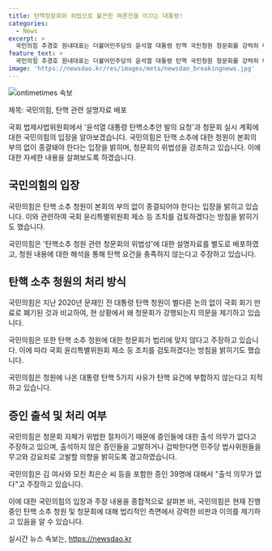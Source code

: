 ```yaml
---
title: 탄핵청문회와 위법으로 불끈한 여론전을 이끄는 대통령!
categories:
  - News
excerpt: >
  국민의힘 추경호 원내대표는 더불어민주당의 윤석열 대통령 탄핵 국민청원 청문회를 강력히 비판했다. 이에 대해 국민의힘은 청원 내용과 절차가 법리에 맞지 않으며, 민주당의 탄핵 청문회를 강행하는 것을 비판했다. 또한 청원 내용의 일부는 법적 요건을 충족시키지 않는다고 주장했다. 국민의힘은 이에 대한 설명자료를 배포하고, 관련된 조치를 검토 중이라고 밝혔으며, 청문회가 법에 어긋난 절차라며 증인에 출석을 요구하지 않겠다고 선을 그었다.
feature_text: >
  국민의힘 추경호 원내대표는 더불어민주당의 윤석열 대통령 탄핵 국민청원 청문회를 강력히 비판했다. 이에 대해 국민의힘은 청원 내용과 절차가 법리에 맞지 않으며, 민주당의 탄핵 청문회를 강행하는 것을 비판했다. 또한 청원 내용의 일부는 법적 요건을 충족시키지 않는다고 주장했다. 국민의힘은 이에 대한 설명자료를 배포하고, 관련된 조치를 검토 중이라고 밝혔으며, 청문회가 법에 어긋난 절차라며 증인에 출석을 요구하지 않겠다고 선을 그었다.
image: 'https://newsdao.kr/res/images/meta/newsdao_breakingnews.jpg'
---
```


<p><img src="https://newsdao.kr/res/images/meta/newsdao_breakingnews.jpg" alt="ontimetimes 속보" /></p>

<p>제목: 국민의힘, 탄핵 관련 설명자료 배포</p>

<p>국회 법제사법위원회에서 '윤석열 대통령 탄핵소추안 발의 요청'과 청문회 실시 계획에 대한 국민의힘의 입장을 알아보겠습니다. 국민의힘은 탄핵 소추에 대한 청원이 본회의 부의 없이 종결돼야 한다는 입장을 밝히며, 청문회의 위법성을 강조하고 있습니다. 이에 대한 자세한 내용을 살펴보도록 하겠습니다. </p>

<h2 data-ke-size="size26">국민의힘의 입장</h2>

<p>국민의힘은 탄핵 소추 청원이 본회의 부의 없이 종결되어야 한다는 입장을 밝히고 있습니다. 이와 관련하여 국회 윤리특별위원회 제소 등 조치를 검토하겠다는 방침을 밝히기도 했습니다.</p>

<p data-ke-size="size16">국민의힘은 '탄핵소추 청원 관련 청문회의 위법성'에 대한 설명자료를 별도로 배포하였고, 청원 내용에 대한 해석을 통해 탄핵 요건을 충족하지 않는다고 주장하고 있습니다.</p>

<h2 data-ke-size="size26">탄핵 소추 청원의 처리 방식</h2>

<p>국민의힘은 지난 2020년 문재인 전 대통령 탄핵 청원이 별다른 논의 없이 국회 회기 만료로 폐기된 것과 비교하여, 현 상황에서 왜 청문회가 강행되는지 의문을 제기하고 있습니다.</p>

<p>국민의힘은 또한 탄핵 소추 청원에 대한 청문회가 법리에 맞지 않다고 주장하고 있습니다. 이에 따라 국회 윤리특별위원회 제소 등 조치를 검토하겠다는 방침을 밝히기도 했습니다.</p>

<p data-ke-size="size16">국민의힘은 청원에 나온 대통령 탄핵 5가지 사유가 탄핵 요건에 부합하지 않는다고 지적하고 있습니다.</p>

<h2 data-ke-size="size26">증인 출석 및 처리 여부</h2>

<p>국민의힘은 청문회 자체가 위법한 절차이기 때문에 증인들에 대한 출석 의무가 없다고 주장하고 있으며, 출석하지 않은 증인들을 고발하거나 겁박한다면 민주당 법사위원들을 무고와 강요죄로 고발할 의향을 밝히도록 경고하였습니다.</p>

<p data-ke-size="size16">국민의힘은 김 여사와 모친 최은순 씨 등을 포함한 증인 39명에 대해서 "출석 의무가 없다"고 주장하고 있습니다.</p>

<p>이에 대한 국민의힘의 입장과 주장 내용을 종합적으로 살펴본 바, 국민의힘은 현재 진행 중인 탄핵 소추 청원 및 청문회에 대해 법리적인 측면에서 강력한 비판과 이의를 제기하고 있음을 알 수 있습니다.</p>
실시간 뉴스 속보는, <a href="https://newsdao.kr" rel="dofollow">https://newsdao.kr</a>


